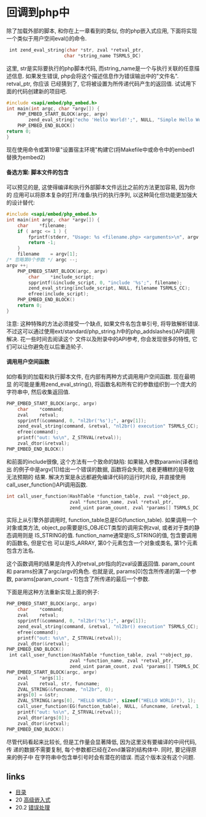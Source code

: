 # 回调到php中

除了加载外部的脚本, 和你在上⼀章看到的类似, 你的php嵌入式应用, 下面将实现⼀个类似于用户空间eval()的命令.

````c
￼int zend_eval_string(char *str, zval *retval_ptr,                     char *string_name TSRMLS_DC)
````

这里, str是实际要执行的php脚本代码, 而string_name是⼀个与执行关联的任意描述信息. 如果发生错误, php会将这个描述信息作为错误输出中的"文件名". retval_ptr, 你应该 已经猜到了, 它将被设置为所传递代码产生的返回值. 试试用下面的代码创建新的项目吧.

````c
#include <sapi/embed/php_embed.h>int main(int argc, char *argv[]) {    PHP_EMBED_START_BLOCK(argc, argv)        zend_eval_string("echo 'Hello World!';", NULL, "Simple Hello World App" TSRMLS_CC);    PHP_EMBED_END_BLOCK()return 0; 
}
````

现在使用命令或第19章"设置宿主环境"构建它(将Makefile中或命令中的embed1替换为embed2)

#### 备选方案: 脚本文件的包含
可以预见的是, 这使得编译和执行外部脚本文件远比之前的方法更加容易, 因为你的 应用可以将原本复杂的打开/准备/执行的执行序列, 以这种简化但功能更加强大的设计替代:

````c
#include <sapi/embed/php_embed.h>int main(int argc, char *argv[]) {    char    *filename;    if ( argc <= 1 ) {        fprintf(stderr, "Usage: %s <filename.php> <arguments>\n", argv[1]);        return -1;    }    filename    = argv[1];/* 忽略第0个参数 */ argc --;argv ++;    PHP_EMBED_START_BLOCK(argc, argv)        char    *include_script;        spprintf(&include_script, 0, "include '%s';", filename);        zend_eval_string(include_script, NULL, filename TSRMLS_CC);        efree(include_script);    PHP_EMBED_END_BLOCK()    return 0;}
````

注意: 这种特殊的方法必须接受一个缺点, 如果文件名包含单引号, 将导致解析错误. 不过这可以通过使用ext/standard/php_string.h中的php_addslashes()API调用解决. 花一些时间去阅读这个 文件以及附录中的API参考, 你会发现很多的特性, 它们可以让你避免在以后重造轮子.

#### 调用用户空间函数

如你看到的加载和执行脚本文件, 在内部有两种方式调用用户空间函数. 现在最明显 的可能是重用zend_eval_string(), 将函数名和所有它的参数组织到⼀个庞大的字符串中, 然后收集返回值.

````c
PHP_EMBED_START_BLOCK(argc, argv)    char    *command;    zval    retval;    spprintf(&command, 0, "nl2br('%s');", argv[1]);    zend_eval_string(command, &retval, "nl2br() execution" TSRMLS_CC);    efree(command);    printf("out: %s\n", Z_STRVAL(retval));    zval_dtor(&retval);PHP_EMBED_END_BLOCK()
````
和前面的include很像, 这个方法有⼀个致命的缺陷: 如果输入参数paramin(译者给出 的例子中是argv[1])给出⼀个错误的数据, 函数将会失败, 或者更糟糕的是导致无法预期的 结果. 解决方案是永远都避免编译代码的运行时片段, 并直接使用call_user_function()API调用函数.

````c
int call_user_function(HashTable *function_table, zval **object_pp,                       zval *function_name, zval *retval_ptr,                       zend_uint param_count, zval *params[] TSRMLS_DC);
````

实际上从引擎外部调用时, function_table总是EG(function_table). 如果调用⼀个对象或类方法, object_pp需要是IS_OBJECT类型的调用实例zval, 或者对于类的静态调用则是 IS_STRING的值. function_name通常是IS_STRING的值, 包含要调用的函数名, 但是它也 可以是IS_ARRAY, 第0个元素包含一个对象或类名, 第1个元素包含方法名.这个函数调用的结果是向传入的retval_ptr指向的zval设置返回值. param_count和 params扮演了argc/argv的角色. 也就是说, params[0]包含所传递的第一个参数, params[param_count - 1]包含了所传递的最后一个参数.下面是用这种方法重新实现上面的例子:
````cPHP_EMBED_START_BLOCK(argc, argv)    char    *command;    zval    retval;    spprintf(&command, 0, "nl2br('%s');", argv[1]);    zend_eval_string(command, &retval, "nl2br() execution" TSRMLS_CC);    efree(command);    printf("out: %s\n", Z_STRVAL(retval));    zval_dtor(&retval);PHP_EMBED_END_BLOCK()￼int call_user_function(HashTable *function_table, zval **object_pp,                       zval *function_name, zval *retval_ptr,                       zend_uint param_count, zval *params[] TSRMLS_DC);PHP_EMBED_START_BLOCK(argc, argv)    zval    *args[1];    zval    retval, str, funcname;    ZVAL_STRING(&funcname, "nl2br", 0);    args[0] = &str;    ZVAL_STRINGL(args[0], "HELLO WORLD!", sizeof("HELLO WORLD!"), 1);    call_user_function(EG(function_table), NULL, &funcname, &retval, 1, args TSRMLS_CC);    printf("out: %s\n", Z_STRVAL(retval));    zval_dtor(args[0]);    zval_dtor(&retval);PHP_EMBED_END_BLOCK()````
尽管代码看起来比较长, 但是工作量会显著降低, 因为这里没有要编译的中间代码, 传 递的数据不需要复制, 每个参数都已经在Zend兼容的结构体中. 同时, 要记得原来的例子中 在字符串中包含单引号时会有潜在的错误. 而这个版本没有这个问题.

## links
   * [目录](<preface.md>)
   * 20 [高级嵌入式](<20.md>)
   * 20.2 [错误处理](<20.2.md>)
